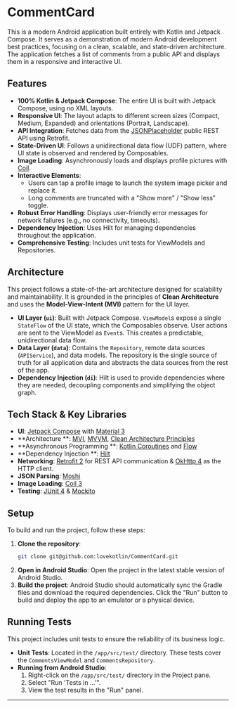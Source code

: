 # CommentCard

This is a modern Android application built entirely with Kotlin and Jetpack Compose. It serves as a
demonstration of modern Android development best practices, focusing on a clean, scalable, and
state-driven architecture. The application fetches a list of comments from a public API and displays
them in a responsive and interactive UI.

## Features

- **100% Kotlin & Jetpack Compose**: The entire UI is built with Jetpack Compose, using no XML
  layouts.
- **Responsive UI**: The layout adapts to different screen sizes (Compact, Medium, Expanded) and
  orientations (Portrait, Landscape).
- **API Integration**: Fetches data from
  the [JSONPlaceholder](https://jsonplaceholder.typicode.com/) public REST API using Retrofit.
- **State-Driven UI**: Follows a unidirectional data flow (UDF) pattern, where UI state is observed
  and rendered by Composables.
- **Image Loading**: Asynchronously loads and displays profile pictures
  with [Coil](https://coil-kt.github.io/coil/).
- **Interactive Elements**:
    - Users can tap a profile image to launch the system image picker and replace it.
    - Long comments are truncated with a "Show more" / "Show less" toggle.
- **Robust Error Handling**: Displays user-friendly error messages for network failures (e.g., no
  connectivity, timeouts).
- **Dependency Injection**: Uses Hilt for managing dependencies throughout the application.
- **Comprehensive Testing**: Includes unit tests for ViewModels and Repositories.

## Architecture

This project follows a state-of-the-art architecture designed for scalability and maintainability.
It is grounded in the principles of **Clean Architecture** and uses the **Model-View-Intent (MVI)**
pattern for the UI layer.

- **UI Layer (`ui`)**: Built with Jetpack Compose. `ViewModel`s expose a single `StateFlow` of the
  UI state, which the Composables observe. User actions are sent to the ViewModel as `Event`s. This
  creates a predictable, unidirectional data flow.
- **Data Layer (`data`)**: Contains the `Repository`, remote data sources (`APIService`), and data
  models. The repository is the single source of truth for all application data and abstracts the
  data sources from the rest of the app.
- **Dependency Injection (`di`)**: Hilt is used to provide dependencies where they are needed,
  decoupling components and simplifying the object graph.

## Tech Stack & Key Libraries

- **UI**: [Jetpack Compose](https://developer.android.com/jetpack/compose)
  with [Material 3](https://m3.material.io/)
- **Architecture
  **: [MVI](https://www.google.com/search?q=https://developer.android.com/topic/architecture/ui-layer%23udf), [MVVM](https://www.google.com/search?q=https://developer.android.com/topic/architecture/viewmodel), [Clean Architecture Principles](https://blog.cleancoder.com/uncle-bob/2012/08/13/the-clean-architecture.html)
- **Asynchronous Programming
  **: [Kotlin Coroutines](https://kotlinlang.org/docs/coroutines-overview.html)
  and [Flow](https://developer.android.com/kotlin/flow)
- **Dependency Injection
  **: [Hilt](https://developer.android.com/training/dependency-injection/hilt-android)
- **Networking**: [Retrofit 2](https://square.github.io/retrofit/) for REST API
  communication & [OkHttp 4](https://square.github.io/okhttp/) as the HTTP client.
- **JSON Parsing**: [Moshi](https://github.com/square/moshi)
- **Image Loading**: [Coil 3](https://coil-kt.github.io/coil/)
- **Testing**: [JUnit 4](https://junit.org/junit4/) & [Mockito](https://site.mockito.org/)

## Setup

To build and run the project, follow these steps:

1. **Clone the repository**:
   ```sh
   git clone git@github.com:lovekotlin/CommentCard.git
   ```
2. **Open in Android Studio**:
   Open the project in the latest stable version of Android Studio.
3. **Build the project**:
   Android Studio should automatically sync the Gradle files and download the required dependencies.
   Click the "Run" button to build and deploy the app to an emulator or a physical device.

## Running Tests

This project includes unit tests to ensure the reliability of its business logic.

- **Unit Tests**: Located in the `/app/src/test/` directory. These tests cover the
  `CommentsViewModel` and `CommentsRepository`.
- **Running from Android Studio**:
    1. Right-click on the `/app/src/test/` directory in the Project pane.
    2. Select "Run 'Tests in ...'".
    3. View the test results in the "Run" panel.

-----